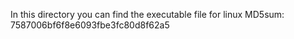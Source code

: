 In this directory you can find the executable file for linux
MD5sum: 7587006bf6f8e6093fbe3fc80d8f62a5
